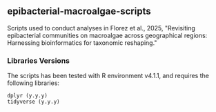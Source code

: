 ## epibacterial-macroalgae-scripts

Scripts used to conduct analyses in Florez et al., 2025, "Revisiting epibacterial communities on macroalgae across geographical regions:  Harnessing bioinformatics for taxonomic reshaping."

### Libraries Versions

The scripts has been tested with R environment v4.1.1, and requires the following libraries:

```
dplyr (y.y.y)
tidyverse (y.y.y)

```

